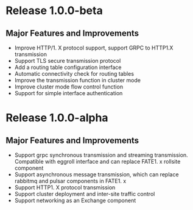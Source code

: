 # Release 1.0.0-beta
## Major Features and Improvements
* Improve HTTP/1. X protocol support, support GRPC to HTTP1.X transmission
* Support TLS secure transmission protocol
* Add a routing table configuration interface
* Automatic connectivity check for routing tables
* Improve the transmission function in cluster mode
* Improve cluster mode flow control function
* Support for simple interface authentication

# Release 1.0.0-alpha
## Major Features and Improvements
* Support grpc synchronous transmission and streaming transmission. Compatible with eggroll interface and can replace FATE1. x rollsite component
* Support asynchronous message transmission, which can replace rabbitmq and pulsar components in FATE1. x
* Support HTTP1. X protocol transmission
* Support cluster deployment and inter-site traffic control
* Support networking as an Exchange component







